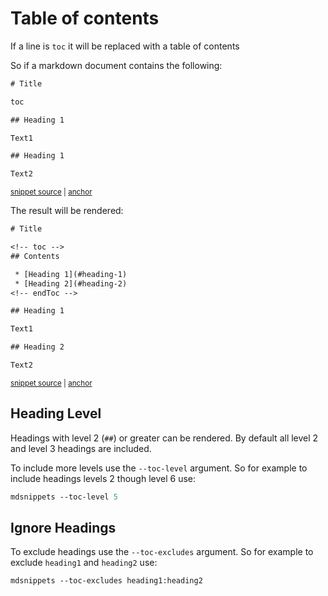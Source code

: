 <!--
GENERATED FILE - DO NOT EDIT
This file was generated by [MarkdownSnippets](https://github.com/SimonCropp/MarkdownSnippets).
Source File: /docs/mdsource/toc.source.md
To change this file edit the source file and then run MarkdownSnippets.
-->

# Table of contents

If a line is `toc` it will be replaced with a table of contents

So if a markdown document contains the following:

<!-- snippet: tocBefore.txt -->
<a id='snippet-39CDC2BB'></a>
```txt
# Title

toc

## Heading 1

Text1

## Heading 1

Text2
```
<sup><a href='/docs/mdsource/toc/tocBefore.txt#L1-L11' title='Snippet source file'>snippet source</a> | <a href='#snippet-39CDC2BB' title='Start of snippet'>anchor</a></sup>
<!-- endSnippet -->

The result will be rendered:

<!-- snippet: tocAfter.txt -->
<a id='snippet-C04F13FC'></a>
```txt
# Title

<!-- toc -->
## Contents

 * [Heading 1](#heading-1)
 * [Heading 2](#heading-2)
<!-- endToc -->

## Heading 1

Text1

## Heading 2

Text2
```
<sup><a href='/docs/mdsource/toc/tocAfter.txt#L1-L16' title='Snippet source file'>snippet source</a> | <a href='#snippet-C04F13FC' title='Start of snippet'>anchor</a></sup>
<!-- endSnippet -->


## Heading Level

Headings with level 2 (`##`) or greater can be rendered. By default all level 2 and level 3 headings are included.

To include more levels use the `--toc-level` argument. So for example to include headings levels 2 though level 6 use:

```ps
mdsnippets --toc-level 5
```


## Ignore Headings

To exclude headings use the `--toc-excludes` argument. So for example to exclude `heading1` and `heading2` use:

```ps
mdsnippets --toc-excludes heading1:heading2
```
